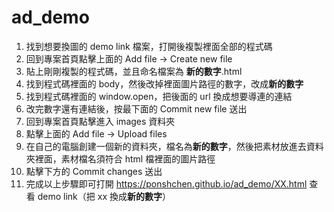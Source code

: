 # ad_demo

1. 找到想要換圖的 demo link 檔案，打開後複製裡面全部的程式碼
2. 回到專案首頁點擊上面的 Add file -> Create new file
3. 貼上剛剛複製的程式碼，並且命名檔案為 **新的數字**.html
4. 找到程式碼裡面的 body，然後改掉裡面圖片路徑的數字，改成**新的數字**
5. 找到程式碼裡面的 window.open，把後面的 url 換成想要導連的連結
6. 改完數字還有連結後，按最下面的 Commit new file 送出
7. 回到專案首頁點擊進入 images 資料夾
8. 點擊上面的 Add file -> Upload files
9. 在自己的電腦創建一個新的資料夾，檔名為**新的數字**，然後把素材放進去資料夾裡面，素材檔名須符合 html 檔裡面的圖片路徑
10. 點擊下方的 Commit changes 送出
11. 完成以上步驟即可打開 <https://ponshchen.github.io/ad_demo/XX.html> 查看 demo link（把 xx 換成**新的數字**）
